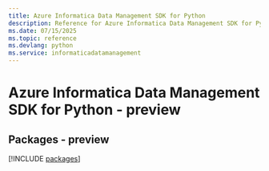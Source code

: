 ```yaml
---
title: Azure Informatica Data Management SDK for Python
description: Reference for Azure Informatica Data Management SDK for Python
ms.date: 07/15/2025
ms.topic: reference
ms.devlang: python
ms.service: informaticadatamanagement
---
```

# Azure Informatica Data Management SDK for Python - preview
## Packages - preview
[!INCLUDE [packages](informatica-data-management-index.md)]